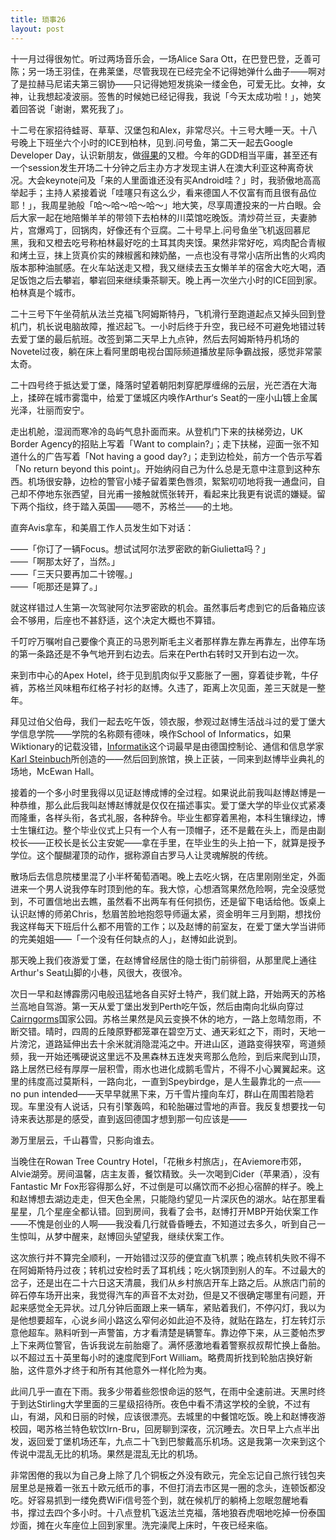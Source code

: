 ```yaml
---
title: 琐事26
layout: post
---
```


十一月过得很匆忙。听过两场音乐会，一场Alice Sara Ott，在巴登巴登，乏善可陈；另一场王羽佳，在弗莱堡，尽管我现在已经完全不记得她弹什么曲子——啊对了是拉赫马尼诺夫第三钢协——只记得她短发挑染一缕金色，可爱无比。女神，女神，让我想起凌波丽。签售的时候她已经记得我，我说「今天太成功啦！」，她笑着回答说「谢谢，累死我了」。

十二号在家招待蛙哥、草草、汉堡包和Alex，非常尽兴。十三号大睡一天。十八号晚上下班坐六个小时的ICE到柏林，见到.问号鱼，第二天一起去Google Developer Day，认识新朋友，做[得果](http://blog.doigoi.com)的又橙。今年的GDD相当平庸，甚至还有一个session发生开场二十分钟之后主办方才发现主讲人在澳大利亚这种离奇状况。大会keynote问及「来的人里面谁还没有买Android哇？」时，我骄傲地高高举起手；主持人紧接着说「哇噻只有这么少，看来德国人不仅富有而且很有品位耶！」，我周星驰般「哈～哈～哈～哈～」地大笑，尽享周遭投来的一片白眼。会后大家一起在地陪懒羊羊的带领下去柏林的川菜馆吃晚饭。清炒荷兰豆，夫妻肺片，宫爆鸡丁，回锅肉，好像还有个豆腐。二十号早上.问号鱼坐飞机返回慕尼黑，我和又橙去吃号称柏林最好吃的土耳其肉夹馍。果然非常好吃，鸡肉配合青椒和烤土豆，抹上货真价实的辣椒酱和辣奶酪，一点也没有寻常小店所出售的火鸡肉版本那种油腻感。在火车站送走又橙，我又继续去玉女懒羊羊的宿舍大吃大喝，酒足饭饱之后去攀岩，攀岩回来继续秉茶聊天。晚上再一次坐六小时的ICE回到家。柏林真是个城市。

二十三号下午坐荷航从法兰克福飞阿姆斯特丹，飞机滑行至跑道起点又掉头回到登机门，机长说电脑故障，推迟起飞。一小时后终于升空，我已经不可避免地错过转去爱丁堡的最后航班。改签到第二天早上九点钟，然后去阿姆斯特丹机场的Novetel过夜，躺在床上看阿里朗电视台国际频道播放星际争霸战报，感觉非常蒙太奇。

二十四号终于抵达爱丁堡，降落时望着朝阳刺穿肥厚缠绵的云层，光芒洒在大海上，揉碎在城市雾霭中，给爱丁堡城区内唤作Arthur‘s Seat的一座小山镀上金属光泽，壮丽而安宁。

走出机舱，湿润而寒冷的岛屿气息扑面而来。从登机门下来的扶梯旁边，UK Border Agency的招贴上写着「Want to complain?」；走下扶梯，迎面一张不知道什么的广告写着「Not having a good day?」；走到边检处，前方一个告示写着「No return beyond this point」。开始纳闷自己为什么总是无意中注意到这种东西。机场很安静，边检的警官小矮子留着栗色唇须，絮絮叨叨地将我一通盘问，自己却不停地东张西望，目光甫一接触就慌张转开，看起来比我更有说谎的嫌疑。留下两个指纹，终于踏入英国——嗯不，苏格兰——的土地。

直奔Avis拿车，和美眉工作人员发生如下对话：

——「你订了一辆Focus。想试试阿尔法罗密欧的新Giulietta吗？」  
——「啊那太好了，当然。」  
——「三天只要再加二十镑喔。」  
——「呃那还是算了。」  

就这样错过人生第一次驾驶阿尔法罗密欧的机会。虽然事后考虑到它的后备箱应该会不够用，后座也不甚舒适，这个决定大概也不算错。

千叮咛万嘱咐自己要像个真正的马恩列斯毛主义者那样靠左靠左再靠左，出停车场的第一条路还是不争气地开到右边去。后来在Perth右转时又开到右边一次。

来到市中心的Apex Hotel，终于见到肌肉似乎又膨胀了一圈，穿着徒步靴，牛仔裤，苏格兰风味粗布红格子衬衫的赵博。久违了，距离上次见面，差三天就是一整年。

拜见过伯父伯母，我们一起去吃午饭，领衣服，参观过赵博生活战斗过的爱丁堡大学信息学院——学院的名称颇有德味，唤作School of Informatics，如果Wiktionary的记载没错，[Informatik](http://de.wiktionary.org/wiki/Informatik)这个词最早是由德国控制论、通信和信息学家[Karl Steinbuch](http://de.wikipedia.org/wiki/Karl_Steinbuch)所创造的——然后回到旅馆，换上正装，一同来到赵博毕业典礼的场地，McEwan Hall。

接着的一个多小时里我得以见证赵博成博的全过程。如果说此前我叫赵博赵博是一种恭维，那么此后我叫赵博赵博就是仅仅在描述事实。爱丁堡大学的毕业仪式紧凑而隆重，各样头衔，各式礼服，各种辞令。毕业生都穿着黑袍，本科生镶绿边，博士生镶红边。整个毕业仪式上只有一个人有一顶帽子，还不是戴在头上，而是由副校长——正校长是长公主安妮——拿在手里，在毕业生的头上拍一下，就算是授予学位。这个醍醐灌顶的动作，据称源自古罗马人让灵魂解脱的传统。

散场后去信息院楼里混了小半杯葡萄酒喝。晚上去吃火锅，在店里刚刚坐定，外面进来一个男人说我停车时顶到他的车。我大惊，心想酒驾果然危险啊，完全没感觉到，不可置信地出去瞧，虽然看不出两车有任何损伤，还是留下电话给他。饭桌上认识赵博的师弟Chris，愁眉苦脸地抱怨导师逼太紧，资金明年三月到期，想找份我这样每天下班后什么都不用管的工作；以及赵博的前室友，在爱丁堡大学当讲师的完美姐姐——「一个没有任何缺点的人」，赵博如此说到。

那天晚上我们夜游爱丁堡，在赵博曾经居住的隐士街门前徘徊，从那里爬上通往Arthur's Seat山脚的小巷，风很大，夜很冷。

次日一早和赵博霹雳闪电般迅猛地各自买好土特产，我们就上路，开始两天的苏格兰高地自驾游。第一天从爱丁堡出发到Perth吃午饭，然后由南向北纵向穿过[Cairngorms](http://en.wikipedia.org/wiki/Cairngorms)国家公园。苏格兰果然是风云变换不休的地方，一路上忽晴忽雨，不断交错。晴时，四周的丘陵原野都笼罩在碧空万丈、通天彩虹之下，雨时，天地一片滂沱，道路延伸出去十余米就消隐混沌之中。开进山区，道路变得狭窄，弯道频频，我一开始还嘴硬说这里远不及黑森林五连发夹弯那么危险，到后来爬到山顶，路上居然已经有厚厚一层积雪，雨水也进化成鹅毛雪片，不得不小心翼翼起来。这里的纬度高过莫斯科，一路向北，一直到Speybirdge，是人生最靠北的一点——no pun intended——天早早就黑下来，万千雪片撞向车灯，群山在周围若隐若现。车里没有人说话，只有引擎轰鸣，和轮胎碾过雪地的声音。我反复想要找一句诗来表达那是的感受，直到返回德国才想到那一句应该是——

渺万里层云，千山暮雪，只影向谁去。

当晚住在Rowan Tree Country Hotel，「花楸乡村旅店」，在Aviemore市郊，Alvie湖旁。房间温馨，店主友善，餐饮精致。头一次喝到Cider（苹果酒），没有Fantastic Mr Fox形容得那么好，不过倒是可以痛饮而不必担心宿醉的样子。晚上和赵博想去湖边走走，但天色全黑，只能隐约望见一片深灰色的湖水。站在那里看星星，几个星座全都认错。回到房间，我看了会书，赵博打开MBP开始伏案工作——不愧是创业的人啊——我没看几行就昏昏睡去，不知道过去多久，听到自己一生惊叫，从梦中醒来，赵博回头望望我，继续伏案工作。

这次旅行并不算完全顺利，一开始错过汉莎的便宜直飞机票；晚点转机失败不得不在阿姆斯特丹过夜；转机过安检时丢了耳机线；吃火锅顶到别人的车。不过最大的岔子，还是出在二十六日这天清晨，我们从乡村旅店开车上路之后。从旅店门前的碎石停车场开出来，我觉得汽车的声音不太对劲，但是又不很确定哪里有问题，开起来感觉全无异状。过几分钟后面跟上来一辆车，紧贴着我们，不停闪灯，我以为是他想要超车，心说乡间小路这么窄何必如此迫不及待，就贴在路左，打左转灯示意他超车。熟料听到一声警笛，方才看清楚是辆警车。靠边停下来，从三菱帕杰罗上下来两位警官，告诉我说左前胎瘪了。满怀感激地看着警察叔叔帮忙换上备胎。以不超过五十英里每小时的速度爬到Fort William。略费周折找到轮胎店换好新胎，这件意外才终于和所有其他意外一样化险为夷。

此间几乎一直在下雨。我多少带着些怨恨命运的怒气，在雨中全速前进。天黑时终于到达Stirling大学里面的三星级招待所。夜色中看不清这学校的全貌，不过有山，有湖，风和日丽的时候，应该很漂亮。去城里的中餐馆吃饭。晚上和赵博夜游校园，喝苏格兰特色软饮Irn-Bru，回房聊到深夜，沉沉睡去。次日早上六点半出发，返回爱丁堡机场还车，九点二十飞到巴黎戴高乐机场。这是我第一次来到这个传说中混乱无比的机场。果然是混乱无比的机场。

非常困倦的我以为自己身上除了几个铜板之外没有欧元，完全忘记自己旅行钱包夹层里总是掖着一张五十欧元纸币的事，不但打消去市区晃一圈的念头，连顿饭都没吃。好容易抓到一缕免费WiFi信号签个到，就在候机厅的躺椅上忽眠忽醒地看书，撑过去四个多小时。十八点登机飞返法兰克福，落地狼吞虎咽地吃掉一份泰国炒面，摊在火车座位上回到家里。洗完澡爬上床时，午夜已经来临。

